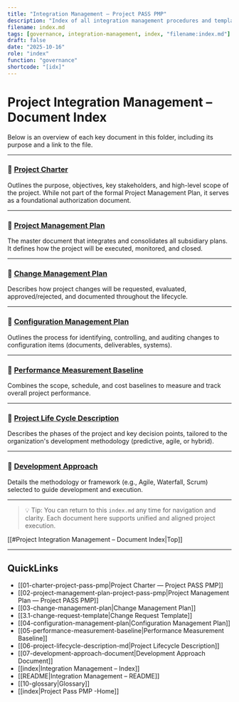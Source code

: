 ```yaml
---
title: "Integration Management – Project PASS PMP"
description: "Index of all integration management procedures and templates governing initiation, planning, and control."
filename: index.md
tags: [governance, integration-management, index, "filename:index.md"]
draft: false
date: "2025-10-16"
role: "index"
function: "governance"
shortcode: "[idx]"
---
```


# Project Integration Management – Document Index

Below is an overview of each key document in this folder, including its purpose and a link to the file.

---

### 📄 [Project Charter](./Project-Charter.md)
Outlines the purpose, objectives, key stakeholders, and high-level scope of the project. While not part of the formal Project Management Plan, it serves as a foundational authorization document.

---

### 📄 [Project Management Plan](./Project-Management-Plan.md)
The master document that integrates and consolidates all subsidiary plans. It defines how the project will be executed, monitored, and closed.

---

### 📄 [Change Management Plan](./Change-Management-Plan.md)
Describes how project changes will be requested, evaluated, approved/rejected, and documented throughout the lifecycle.

---

### 📄 [Configuration Management Plan](./Configuration-Management-Plan.md)
Outlines the process for identifying, controlling, and auditing changes to configuration items (documents, deliverables, systems).

---

### 📄 [Performance Measurement Baseline](./Performance-Measurement-Baseline.md)
Combines the scope, schedule, and cost baselines to measure and track overall project performance.

---

### 📄 [Project Life Cycle Description](./Project-Life-Cycle.md)
Describes the phases of the project and key decision points, tailored to the organization's development methodology (predictive, agile, or hybrid).

---

### 📄 [Development Approach](./Development-Approach.md)
Details the methodology or framework (e.g., Agile, Waterfall, Scrum) selected to guide development and execution.

---

> 💡 Tip: You can return to this `index.md` any time for navigation and clarity. Each document here supports unified and aligned project execution.

[[#Project Integration Management – Document Index|Top]]

---

## QuickLinks
- [[01-charter-project-pass-pmp|Project Charter — Project PASS PMP]]
- [[02-project-management-plan-project-pass-pmp|Project Management Plan — Project PASS PMP]]
- [[03-change-management-plan|Change Management Plan]]
- [[3.1-change-request-template|Change Request Template]]
- [[04-configuration-management-plan|Configuration Management Plan]]
- [[05-performance-measurement-baseline|Performance Measurement Baseline]]
- [[06-project-lifecycle-description-md|Project Lifecycle Description]]
- [[07-development-approach-document|Development Approach Document]]
- [[index|Integration Management – Index]]
- [[README|Integration Management – README]]
- [[10-glossary|Glossary]]
- [[index|Project Pass PMP -Home]]